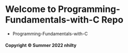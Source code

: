 # Welcome to Programming-Fundamentals-with-C Repo

* Programming-Fundamentals-with-C

#### Copyright &#169; Summer 2022 nhilty 
